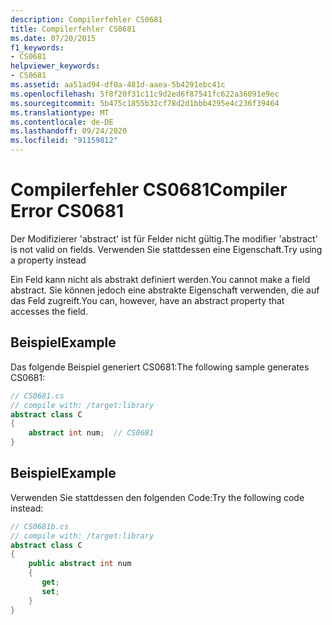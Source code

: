 ```yaml
---
description: Compilerfehler CS0681
title: Compilerfehler CS0681
ms.date: 07/20/2015
f1_keywords:
- CS0681
helpviewer_keywords:
- CS0681
ms.assetid: aa51ad94-df0a-481d-aaea-5b4291ebc41c
ms.openlocfilehash: 5f8f20f31c11c9d2ed6f87541fc622a36091e9ec
ms.sourcegitcommit: 5b475c1855b32cf78d2d1bbb4295e4c236f39464
ms.translationtype: MT
ms.contentlocale: de-DE
ms.lasthandoff: 09/24/2020
ms.locfileid: "91159812"
---
```

# <a name="compiler-error-cs0681"></a><span data-ttu-id="96124-103">Compilerfehler CS0681</span><span class="sxs-lookup"><span data-stu-id="96124-103">Compiler Error CS0681</span></span>

<span data-ttu-id="96124-104">Der Modifizierer 'abstract' ist für Felder nicht gültig.</span><span class="sxs-lookup"><span data-stu-id="96124-104">The modifier 'abstract' is not valid on fields.</span></span> <span data-ttu-id="96124-105">Verwenden Sie stattdessen eine Eigenschaft.</span><span class="sxs-lookup"><span data-stu-id="96124-105">Try using a property instead</span></span>  
  
 <span data-ttu-id="96124-106">Ein Feld kann nicht als abstrakt definiert werden.</span><span class="sxs-lookup"><span data-stu-id="96124-106">You cannot make a field abstract.</span></span> <span data-ttu-id="96124-107">Sie können jedoch eine abstrakte Eigenschaft verwenden, die auf das Feld zugreift.</span><span class="sxs-lookup"><span data-stu-id="96124-107">You can, however, have an abstract property that accesses the field.</span></span>  
  
## <a name="example"></a><span data-ttu-id="96124-108">Beispiel</span><span class="sxs-lookup"><span data-stu-id="96124-108">Example</span></span>  

 <span data-ttu-id="96124-109">Das folgende Beispiel generiert CS0681:</span><span class="sxs-lookup"><span data-stu-id="96124-109">The following sample generates CS0681:</span></span>  
  
```csharp  
// CS0681.cs  
// compile with: /target:library  
abstract class C  
{  
    abstract int num;  // CS0681  
}  
```  
  
## <a name="example"></a><span data-ttu-id="96124-110">Beispiel</span><span class="sxs-lookup"><span data-stu-id="96124-110">Example</span></span>  

 <span data-ttu-id="96124-111">Verwenden Sie stattdessen den folgenden Code:</span><span class="sxs-lookup"><span data-stu-id="96124-111">Try the following code instead:</span></span>  
  
```csharp  
// CS0681b.cs  
// compile with: /target:library  
abstract class C  
{  
    public abstract int num  
    {  
       get;  
       set;  
    }  
}  
```
